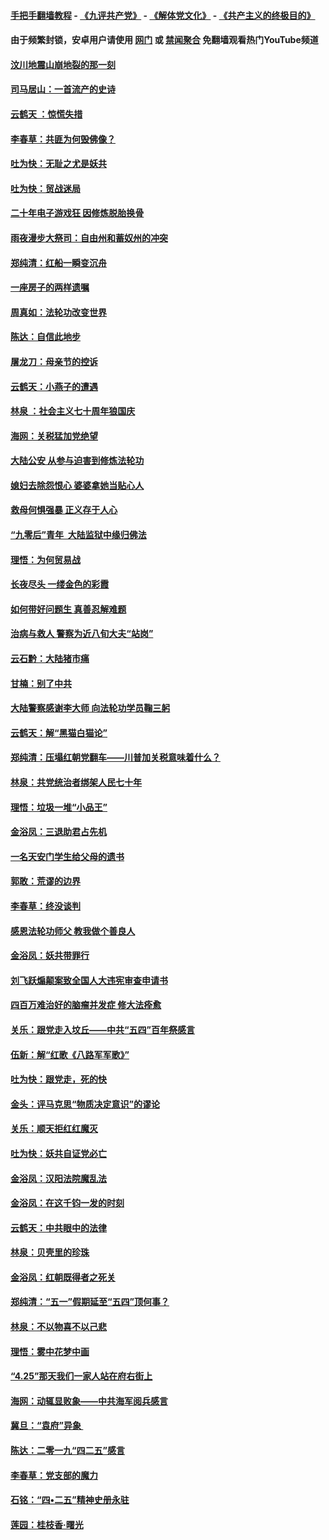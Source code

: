 #### [手把手翻墙教程](https://github.com/gfw-breaker/guides/wiki) -  [《九评共产党》](https://github.com/gfw-breaker/9ping.md?t=05230337?t=05230337) - [《解体党文化》](https://github.com/gfw-breaker/jtdwh.md?t=05230337?t=05230337) - [《共产主义的终极目的》](https://github.com/gfw-breaker/gczydzjmd.md?t=05230337?t=05230337)

#### 由于频繁封锁，安卓用户请使用 [网门](https://github.com/gfw-breaker/bn-android/blob/master/ogate.md?t=05230337?t=05230337) 或 [禁闻聚合](https://github.com/gfw-breaker/bn-android) 免翻墙观看热门YouTube频道 

#### [汶川地震山崩地裂的那一刻](../pages/nsc993/n11273123.md?t=05230337?t=05230337) 

#### [司马居山：一首流产的史诗](../pages/nsc993/n11268076.md?t=05230337?t=05230337) 

#### [云鹤天 ：惊慌失措](../pages/nsc993/n11267465.md?t=05230337?t=05230337) 

#### [李春草：共匪为何毁佛像？](../pages/nsc993/n11267454.md?t=05230337?t=05230337) 

#### [吐为快：无耻之尤是妖共](../pages/nsc993/n11261325.md?t=05230337?t=05230337) 

#### [吐为快：贸战迷局](../pages/nsc993/n11261303.md?t=05230337?t=05230337) 

#### [二十年电子游戏狂 因修炼脱胎换骨](../pages/nsc993/n11258498.md?t=05230337?t=05230337) 

#### [雨夜漫步大祭司：自由州和蓄奴州的冲突](../pages/nsc993/n11259095.md?t=05230337?t=05230337) 

#### [郑纯清：红船一瞬变沉舟](../pages/nsc993/n11256277.md?t=05230337?t=05230337) 

#### [一座房子的两样遗嘱](../pages/nsc993/n11253464.md?t=05230337?t=05230337) 

#### [周真如：法轮功改变世界](../pages/nsc993/n11254173.md?t=05230337?t=05230337) 

#### [陈达：自信此地步](../pages/nsc993/n11254025.md?t=05230337?t=05230337) 

#### [屠龙刀：母亲节的控诉](../pages/nsc993/n11253997.md?t=05230337?t=05230337) 

#### [云鹤天：小燕子的遭遇](../pages/nsc993/n11253153.md?t=05230337?t=05230337) 

#### [林泉 ：社会主义七十周年狼国庆](../pages/nsc993/n11253108.md?t=05230337?t=05230337) 

#### [海网：关税猛加党绝望](../pages/nsc993/n11253056.md?t=05230337?t=05230337) 

#### [大陆公安 从参与迫害到修炼法轮功](../pages/nsc993/n11252250.md?t=05230337?t=05230337) 

#### [媳妇去除怨恨心 婆婆拿她当贴心人](../pages/nsc993/n11252448.md?t=05230337?t=05230337) 

#### [救母何惧强暴 正义存于人心](../pages/nsc993/n11248618.md?t=05230337?t=05230337) 

#### [“九零后”青年  大陆监狱中缘归佛法](../pages/nsc993/n11248180.md?t=05230337?t=05230337) 

#### [理悟：为何贸易战](../pages/nsc993/n11246103.md?t=05230337?t=05230337) 

#### [长夜尽头 一缕金色的彩霞](../pages/nsc993/n11245419.md?t=05230337?t=05230337) 

#### [如何带好问题生 真善忍解难题](../pages/nsc993/n11243655.md?t=05230337?t=05230337) 

#### [治病与救人 警察为近八旬大夫“站岗”](../pages/nsc993/n11243139.md?t=05230337?t=05230337) 

#### [云石黔：大陆猪市痛](../pages/nsc993/n11243584.md?t=05230337?t=05230337) 

#### [甘楠：别了中共](../pages/nsc993/n11243152.md?t=05230337?t=05230337) 

#### [大陆警察感谢李大师 向法轮功学员鞠三躬](../pages/nsc993/n11243062.md?t=05230337?t=05230337) 

#### [云鹤天：解“黑猫白猫论”](../pages/nsc993/n11241079.md?t=05230337?t=05230337) 

#### [郑纯清：压塌红朝党翻车——川普加关税意味着什么？](../pages/nsc993/n11241056.md?t=05230337?t=05230337) 

#### [林泉：共党统治者绑架人民七十年](../pages/nsc993/n11241034.md?t=05230337?t=05230337) 

#### [理悟：垃圾一堆“小品王”](../pages/nsc993/n11241005.md?t=05230337?t=05230337) 

#### [金浴凤：三退助君占先机](../pages/nsc993/n11240896.md?t=05230337?t=05230337) 

#### [一名天安门学生给父母的遗书](../pages/nsc993/n11240241.md?t=05230337?t=05230337) 

#### [郭敢：荒谬的边界](../pages/nsc993/n11239395.md?t=05230337?t=05230337) 

#### [李春草：终没谈判](../pages/nsc993/n11238751.md?t=05230337?t=05230337) 

#### [感恩法轮功师父 教我做个善良人](../pages/nsc993/n11238180.md?t=05230337?t=05230337) 

#### [金浴凤：妖共带罪行](../pages/nsc993/n11238313.md?t=05230337?t=05230337) 

#### [刘飞跃煽颠案致全国人大违宪审查申请书](../pages/nsc993/n11238268.md?t=05230337?t=05230337) 

#### [四百万难治好的脑瘤并发症 修大法痊愈](../pages/nsc993/n11238020.md?t=05230337?t=05230337) 

#### [关乐：跟党走入坟丘——中共“五四”百年祭感言](../pages/nsc993/n11236150.md?t=05230337?t=05230337) 

#### [伍新：解“红歌《八路军军歌》”](../pages/nsc993/n11227702.md?t=05230337?t=05230337) 

#### [吐为快：跟党走，死的快](../pages/nsc993/n11227511.md?t=05230337?t=05230337) 

#### [金头：评马克思“物质决定意识”的谬论](../pages/nsc993/n11227161.md?t=05230337?t=05230337) 

#### [关乐：顺天拒红红魔灭](../pages/nsc993/n11225393.md?t=05230337?t=05230337) 

#### [吐为快：妖共自证党必亡](../pages/nsc993/n11223109.md?t=05230337?t=05230337) 

#### [金浴凤：汉阳法院魔乱法](../pages/nsc993/n11222083.md?t=05230337?t=05230337) 

#### [金浴凤：在这千钧一发的时刻](../pages/nsc993/n11222047.md?t=05230337?t=05230337) 

#### [云鹤天：中共眼中的法律](../pages/nsc993/n11221943.md?t=05230337?t=05230337) 

#### [林泉：贝壳里的珍珠](../pages/nsc993/n11217073.md?t=05230337?t=05230337) 

#### [金浴凤：红朝既得者之死关](../pages/nsc993/n11217063.md?t=05230337?t=05230337) 

#### [郑纯清：“五一”假期延至“五四”顶何事？](../pages/nsc993/n11217000.md?t=05230337?t=05230337) 

#### [林泉：不以物喜不以己悲](../pages/nsc993/n11216987.md?t=05230337?t=05230337) 

#### [理悟：雾中花梦中画](../pages/nsc993/n11213846.md?t=05230337?t=05230337) 

#### [“4.25”那天我们一家人站在府右街上](../pages/nsc993/n11210435.md?t=05230337?t=05230337) 

#### [海网：动辄显败象——中共海军阅兵感言](../pages/nsc993/n11212147.md?t=05230337?t=05230337) 

#### [冀旦：“袁府”异象 ](../pages/nsc993/n11211996.md?t=05230337?t=05230337) 

#### [陈达：二零一九“四二五”感言](../pages/nsc993/n11211971.md?t=05230337?t=05230337) 

#### [李春草：党支部的魔力](../pages/nsc993/n11211722.md?t=05230337?t=05230337) 

#### [石铭：“四•二五”精神史册永驻](../pages/nsc993/n11210585.md?t=05230337?t=05230337) 

#### [莲园：桂枝香‧曙光](../pages/nsc993/n11210371.md?t=05230337?t=05230337) 

